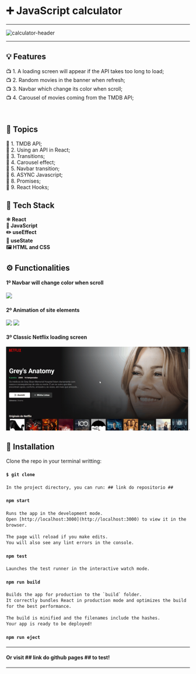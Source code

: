 # :heavy_plus_sign: JavaScript calculator

---

![calculator-header](https://user-images.githubusercontent.com/107329000/173856452-73a3ded8-56eb-4f95-99b2-606571a0c072.png)

---

## :bulb: Features

:tv: 1. A loading screen will appear if the API takes too long to load; <br>
:tv: 2. Random movies in the banner when refresh; <br>
:tv: 3. Navbar which change its color when scroll; <br>
:tv: 4. Carousel of movies coming from the TMDB API; <br>

<img src="">
 
## :pushpin: Topics
 
:movie_camera: 1. TMDB API; <br>
:movie_camera: 2. Using an API in React; <br>
:movie_camera: 3. Transitions; <br>
:movie_camera: 4. Carousel effect; <br>
:movie_camera: 5. Navbar transition; <br>
:movie_camera: 6. ASYNC Javascript; <br>
:movie_camera: 8. Promises; <br>
:movie_camera: 9. React Hooks; <br>
 
## :hammer: Tech Stack
 
**:atom_symbol: React** <br>
**:orange_book: JavaScript** <br>
**:pencil2: useEffect** <br>
**:traffic_light: useState** <br>
**:framed_picture: HTML and CSS** <br>
 
## :gear: Functionalities
 
#### 1º Navbar will change color when scroll
 
<img src="https://github.com/RodrigoJuniorLiyah/CloneNetflix--ReactJs/raw/master/gifs/GifTopbarNetflix.gif" width="auto" height="auto" />
 
#### 2º Animation of site elements
 
<img src="https://github.com/RodrigoJuniorLiyah/CloneNetflix--ReactJs/raw/master/gifs/buttonsAndImage.gif" width="auto" height="auto" />
 
<img src="https://github.com/RodrigoJuniorLiyah/CloneNetflix--ReactJs/raw/master/gifs/DestaquesMovieAndSeries.gif" width="auto" height="auto" />
 
#### 3º Classic Netflix loading screen
 
<img src="https://github.com/RodrigoJuniorLiyah/CloneNetflix--ReactJs/raw/master/gifs/Loading.gif" width="auto" height="auto" />
 
## :open_book: Installation
 
Clone the repo in your terminal writting:
 
#### `$ git clone `
 
    In the project directory, you can run: ## link do repositorio ##
 
#### `npm start`
 
    Runs the app in the development mode.
    Open [http://localhost:3000](http://localhost:3000) to view it in the browser.
 
    The page will reload if you make edits.
    You will also see any lint errors in the console.
 
#### `npm test`
 
    Launches the test runner in the interactive watch mode.
 
#### `npm run build`
 
    Builds the app for production to the `build` folder.
    It correctly bundles React in production mode and optimizes the build for the best performance.
 
    The build is minified and the filenames include the hashes.
    Your app is ready to be deployed!
 
#### `npm run eject`
---

#### Or visit ## link do github pages ## to test!

---
